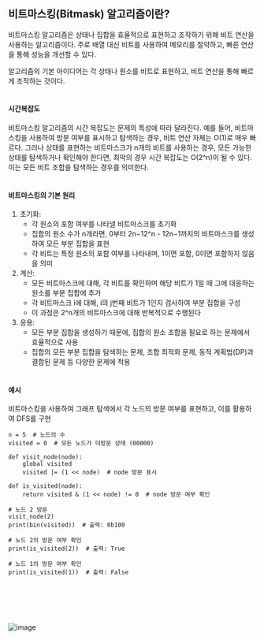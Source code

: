 ## 비트마스킹(Bitmask) 알고리즘이란?
비트마스킹 알고리즘은 상태나 집합을 효율적으로 표현하고 조작하기 위해 비트 연산을 사용하는 알고리즘이다. 주로 배열 대신 비트를 사용하여 메모리를 절약하고, 빠른 연산을 통해 성능을 개선할 수 있다.

알고리즘의 기본 아이디어는 각 상태나 원소를 비트로 표현하고, 비트 연산을 통해 빠르게 조작하는 것이다.
<br></br>


#### 시간복잡도
비트마스킹 알고리즘의 시간 복잡도는 문제의 특성에 따라 달라진다. 예를 들어, 비트마스킹을 사용하여 방문 여부를 표시하고 탐색하는 경우, 비트 연산 자체는 O(1)로 매우 빠르다. 그러나 상태를 표현하는 비트마스크가 n개의 비트를 사용하는 경우, 모든 가능한 상태를 탐색하거나 확인해야 한다면, 최악의 경우 시간 복잡도는 O(2^n)이 될 수 있다. 이는 모든 비트 조합을 탐색하는 경우를 의미한다.
<br></br>
 

 

#### 비트마스킹의 기본 원리
1. 초기화:
    * 각 원소의 포함 여부를 나타낼 비트마스크를 초기화
    * 집합의 원소 수가 n개라면, 0부터 2n−12^n - 12n−1까지의 비트마스크를 생성하여 모든 부분 집합을 표현
    * 각 비트는 특정 원소의 포함 여부를 나타내며, 1이면 포함, 0이면 포함하지 않음을 의미
2. 계산:
    * 모든 비트마스크에 대해, 각 비트를 확인하며 해당 비트가 1일 때 그에 대응하는 원소를 부분 집합에 추가
    * 각 비트마스크 i에 대해, i의 j번째 비트가 1인지 검사하여 부분 집합을 구성
    * 이 과정은 2^n개의 비트마스크에 대해 반복적으로 수행된다
3. 응용:
    * 모든 부분 집합을 생성하기 때문에, 집합의 원소 조합을 필요로 하는 문제에서 효율적으로 사용
    * 집합의 모든 부분 집합을 탐색하는 문제, 조합 최적화 문제, 동적 계획법(DP)과 결합된 문제 등 다양한 문제에 적용
<br></br>


#### 예시
비트마스킹을 사용하여 그래프 탐색에서 각 노드의 방문 여부를 표현하고, 이를 활용하여 DFS를 구현

```
n = 5  # 노드의 수
visited = 0  # 모든 노드가 미방문 상태 (00000)

def visit_node(node):
    global visited
    visited |= (1 << node)  # node 방문 표시

def is_visited(node):
    return visited & (1 << node) != 0  # node 방문 여부 확인

# 노드 2 방문
visit_node(2)
print(bin(visited))  # 출력: 0b100

# 노드 2의 방문 여부 확인
print(is_visited(2))  # 출력: True

# 노드 1의 방문 여부 확인
print(is_visited(1))  # 출력: False
```
<br></br>
<br></br>

![image](https://github.com/user-attachments/assets/c62c61c9-959d-481a-afbb-d909df40f66f)
